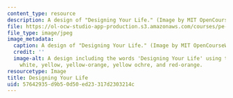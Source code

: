 ```yaml
---
content_type: resource
description: A design of "Designing Your Life." (Image by MIT OpenCourseWare.)
file: https://ol-ocw-studio-app-production.s3.amazonaws.com/courses/pe-550-designing-your-life-january-iap-2007/57642935d9b50d50ed23317d2303214c_pe-550iap07.jpg
file_type: image/jpeg
image_metadata:
  caption: A design of "Designing Your Life." (Image by MIT OpenCourseWare.)
  credit: ''
  image-alt: A design including the words 'Designing Your Life' using the colors black,
    white, yellow, yellow-orange, yellow ochre, and red-orange.
resourcetype: Image
title: Designing Your Life
uid: 57642935-d9b5-0d50-ed23-317d2303214c
---
```

